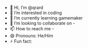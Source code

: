 - 👋 Hi, I’m @qrard
- 👀 I’m interested in coding
- 🌱 I’m currently learning gamemaker
- 💞️ I’m looking to collaborate on -
- 📫 How to reach me -
- 😄 Pronouns: He/Him
- ⚡ Fun fact: 

<!---
qrard/qrard is a ✨ special ✨ repository because its `README.md` (this file) appears on your GitHub profile.
You can click the Preview link to take a look at your changes.
--->
